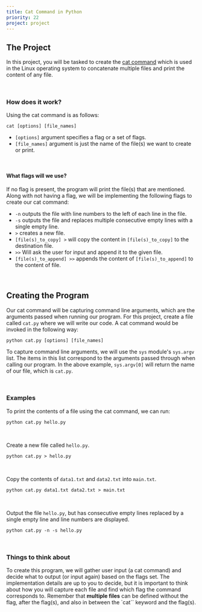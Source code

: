```yaml
---
title: Cat Command in Python
priority: 22
project: project
---
```


## The Project

In this project, you will be tasked to create the [cat command](<https://en.wikipedia.org/wiki/Cat_(Unix)>) which is used in the Linux operating system to concatenate multiple files and print the content of any file.

<br>

### How does it work?

Using the cat command is as follows:

```
cat [options] [file_names]
```

- `[options]` argument specifies a flag or a set of flags.
- `[file_names]` argument is just the name of the file(s) we want to create or print.

<br>

#### What flags will we use?

If no flag is present, the program will print the file(s) that are mentioned. Along with not having a flag, we will be implementing the following flags to create our cat command:

- `-n` outputs the file with line numbers to the left of each line in the file.
- `-s` outputs the file and replaces multiple consecutive empty lines with a single empty line.
- `>` creates a new file.
- `[file(s)_to_copy] >` will copy the content in `[file(s)_to_copy]` to the destination file.
- `>>` Will ask the user for input and append it to the given file.
- `[file(s)_to_append] >>` appends the content of `[file(s)_to_append]` to the content of file.

<br>

## Creating the Program

Our cat command will be capturing command line arguments, which are the arguments passed when running our program. For this project, create a file called `cat.py` where we will write our code. A cat command would be invoked in the following way:

```
python cat.py [options] [file_names]
```

To capture command line arguments, we will use the `sys` module's `sys.argv` list. The items in this list correspond to the arguments passed through when calling our program. In the above example, `sys.argv[0]` will return the name of our file, which is `cat.py`.

<br>

### Examples

To print the contents of a file using the cat command, we can run:

```
python cat.py hello.py
```

<br>

Create a new file called `hello.py`.

```
python cat.py > hello.py
```

<br>

Copy the contents of `data1.txt` and `data2.txt` into `main.txt`.

```
python cat.py data1.txt data2.txt > main.txt
```

<br>

Output the file `hello.py`, but has consecutive empty lines replaced by a single empty line and line numbers are displayed.

```
python cat.py -n -s hello.py
```

<br>

### Things to think about

To create this program, we will gather user input (a cat command) and decide what to output (or input again) based on the flags set. The implementation details are up to you to decide, but it is important to think about how you will capture each file and find which flag the command corresponds to. Remember that **multiple files** can be defined without the flag, after the flag(s), and also in between the `cat`` keyword and the flag(s).
